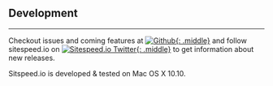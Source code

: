 ## Development
* * *
Checkout issues and coming features at [![Github]({{site.url}}/img/GitHub-Mark-64px.png){: .middle}](https://github.com/sitespeedio/sitespeed.io/issues) and follow sitespeed.io on [![Sitespeed.io Twitter]({{site.url}}/img/twitter64.png){: .middle}](https://twitter.com/SiteSpeedio) to get information about new releases.


Sitspeed.io is developed & tested on Mac OS X 10.10.
